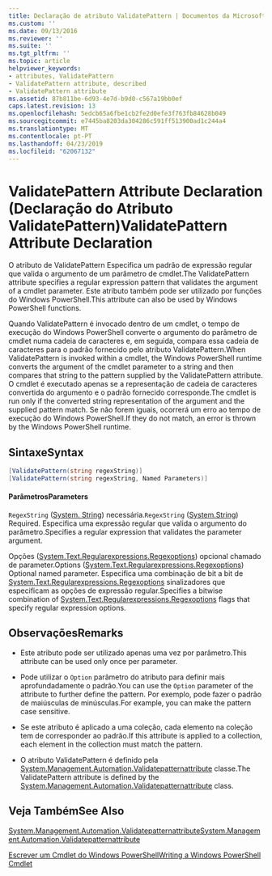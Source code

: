 ```yaml
---
title: Declaração de atributo ValidatePattern | Documentos da Microsoft
ms.custom: ''
ms.date: 09/13/2016
ms.reviewer: ''
ms.suite: ''
ms.tgt_pltfrm: ''
ms.topic: article
helpviewer_keywords:
- attributes, ValidatePattern
- ValidatePattern attribute, described
- ValidatePattern attribute
ms.assetid: 87b811be-6d93-4e7d-b9d0-c567a19bb0ef
caps.latest.revision: 13
ms.openlocfilehash: 5edcb65a6fbe1cb2fe2d0efe3f763fb84628b049
ms.sourcegitcommit: e7445ba8203da304286c591ff513900ad1c244a4
ms.translationtype: MT
ms.contentlocale: pt-PT
ms.lasthandoff: 04/23/2019
ms.locfileid: "62067132"
---
```

# <a name="validatepattern-attribute-declaration"></a><span data-ttu-id="0e22e-102">ValidatePattern Attribute Declaration (Declaração do Atributo ValidatePattern)</span><span class="sxs-lookup"><span data-stu-id="0e22e-102">ValidatePattern Attribute Declaration</span></span>

<span data-ttu-id="0e22e-103">O atributo de ValidatePattern Especifica um padrão de expressão regular que valida o argumento de um parâmetro de cmdlet.</span><span class="sxs-lookup"><span data-stu-id="0e22e-103">The ValidatePattern attribute specifies a regular expression pattern that validates the argument of a cmdlet parameter.</span></span> <span data-ttu-id="0e22e-104">Este atributo também pode ser utilizado por funções do Windows PowerShell.</span><span class="sxs-lookup"><span data-stu-id="0e22e-104">This attribute can also be used by Windows PowerShell functions.</span></span>

<span data-ttu-id="0e22e-105">Quando ValidatePattern é invocado dentro de um cmdlet, o tempo de execução do Windows PowerShell converte o argumento do parâmetro de cmdlet numa cadeia de caracteres e, em seguida, compara essa cadeia de caracteres para o padrão fornecido pelo atributo ValidatePattern.</span><span class="sxs-lookup"><span data-stu-id="0e22e-105">When ValidatePattern is invoked within a cmdlet, the Windows PowerShell runtime converts the argument of the cmdlet parameter to a string and then compares that string to the pattern supplied by the ValidatePattern attribute.</span></span> <span data-ttu-id="0e22e-106">O cmdlet é executado apenas se a representação de cadeia de caracteres convertida do argumento e o padrão fornecido corresponde.</span><span class="sxs-lookup"><span data-stu-id="0e22e-106">The cmdlet is run only if the converted string representation of the argument and the supplied pattern match.</span></span> <span data-ttu-id="0e22e-107">Se não forem iguais, ocorrerá um erro ao tempo de execução do Windows PowerShell.</span><span class="sxs-lookup"><span data-stu-id="0e22e-107">If they do not match, an error is thrown by the Windows PowerShell runtime.</span></span>

## <a name="syntax"></a><span data-ttu-id="0e22e-108">Sintaxe</span><span class="sxs-lookup"><span data-stu-id="0e22e-108">Syntax</span></span>

```csharp
[ValidatePattern(string regexString)]
[ValidatePattern(string regexString, Named Parameters)]
```

#### <a name="parameters"></a><span data-ttu-id="0e22e-109">Parâmetros</span><span class="sxs-lookup"><span data-stu-id="0e22e-109">Parameters</span></span>

<span data-ttu-id="0e22e-110">`RegexString` ([System. String](/dotnet/api/System.String)) necessária.</span><span class="sxs-lookup"><span data-stu-id="0e22e-110">`RegexString` ([System.String](/dotnet/api/System.String)) Required.</span></span> <span data-ttu-id="0e22e-111">Especifica uma expressão regular que valida o argumento do parâmetro.</span><span class="sxs-lookup"><span data-stu-id="0e22e-111">Specifies a regular expression that validates the parameter argument.</span></span>

<span data-ttu-id="0e22e-112">Opções ([System.Text.Regularexpressions.Regexoptions](/dotnet/api/System.Text.RegularExpressions.RegexOptions)) opcional chamado de parameter.</span><span class="sxs-lookup"><span data-stu-id="0e22e-112">Options ([System.Text.Regularexpressions.Regexoptions](/dotnet/api/System.Text.RegularExpressions.RegexOptions)) Optional named parameter.</span></span> <span data-ttu-id="0e22e-113">Especifica uma combinação de bit a bit de [System.Text.Regularexpressions.Regexoptions](/dotnet/api/System.Text.RegularExpressions.RegexOptions) sinalizadores que especificam as opções de expressão regular.</span><span class="sxs-lookup"><span data-stu-id="0e22e-113">Specifies a bitwise combination of [System.Text.Regularexpressions.Regexoptions](/dotnet/api/System.Text.RegularExpressions.RegexOptions) flags that specify regular expression options.</span></span>

## <a name="remarks"></a><span data-ttu-id="0e22e-114">Observações</span><span class="sxs-lookup"><span data-stu-id="0e22e-114">Remarks</span></span>

- <span data-ttu-id="0e22e-115">Este atributo pode ser utilizado apenas uma vez por parâmetro.</span><span class="sxs-lookup"><span data-stu-id="0e22e-115">This attribute can be used only once per parameter.</span></span>

- <span data-ttu-id="0e22e-116">Pode utilizar o `Option` parâmetro do atributo para definir mais aprofundadamente o padrão.</span><span class="sxs-lookup"><span data-stu-id="0e22e-116">You can use the `Option` parameter of the attribute to further define the pattern.</span></span> <span data-ttu-id="0e22e-117">Por exemplo, pode fazer o padrão de maiúsculas de minúsculas.</span><span class="sxs-lookup"><span data-stu-id="0e22e-117">For example, you can make the pattern case sensitive.</span></span>

- <span data-ttu-id="0e22e-118">Se este atributo é aplicado a uma coleção, cada elemento na coleção tem de corresponder ao padrão.</span><span class="sxs-lookup"><span data-stu-id="0e22e-118">If this attribute is applied to a collection, each element in the collection must match the pattern.</span></span>

- <span data-ttu-id="0e22e-119">O atributo ValidatePattern é definido pela [System.Management.Automation.Validatepatternattribute](/dotnet/api/System.Management.Automation.ValidatePatternAttribute) classe.</span><span class="sxs-lookup"><span data-stu-id="0e22e-119">The ValidatePattern attribute is defined by the [System.Management.Automation.Validatepatternattribute](/dotnet/api/System.Management.Automation.ValidatePatternAttribute) class.</span></span>

## <a name="see-also"></a><span data-ttu-id="0e22e-120">Veja Também</span><span class="sxs-lookup"><span data-stu-id="0e22e-120">See Also</span></span>

[<span data-ttu-id="0e22e-121">System.Management.Automation.Validatepatternattribute</span><span class="sxs-lookup"><span data-stu-id="0e22e-121">System.Management.Automation.Validatepatternattribute</span></span>](/dotnet/api/System.Management.Automation.ValidatePatternAttribute)

[<span data-ttu-id="0e22e-122">Escrever um Cmdlet do Windows PowerShell</span><span class="sxs-lookup"><span data-stu-id="0e22e-122">Writing a Windows PowerShell Cmdlet</span></span>](./writing-a-windows-powershell-cmdlet.md)
